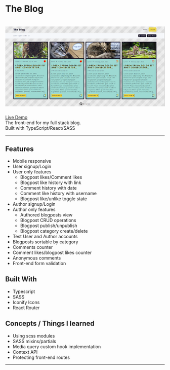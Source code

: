 # The Blog

# [![The Blog](./blog.png)](https://abstractdev.github.io/the-blog/)

[Live Demo](https://abstractdev.github.io/the-blog/)</br>
The front-end for my full stack blog.</br>Built with TypeScript/React/SASS

---

## Features

- Mobile responsive
- User signup/Login
- User only features
  - Blogpost likes/Comment likes
  - Blogpost like history with link
  - Comment history with date
  - Comment like history with username
  - Blogpost like/unlike toggle state
- Author signup/Login
- Author only features
  - Authored blogposts view
  - Blogpost CRUD operations
  - Blogpost publish/unpublish
  - Blogpost category create/delete
- Test User and Author accounts
- Blogposts sortable by category
- Comments counter
- Comment likes/blogpost likes counter
- Anonymous comments
- Front-end form validation

## Built With

- Typescript
- SASS
- Iconify Icons
- React Router

## Concepts / Things I learned

- Using scss modules
- SASS mixins/partials
- Media query custom hook implementation
- Context API
- Protecting front-end routes

---
